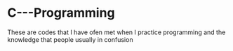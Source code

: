 # C---Programming
These are codes that I have ofen met when I practice programming and the knowledge 
that people usually in confusion

